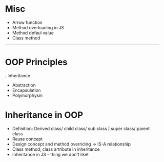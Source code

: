 # Misc
- Arrow function
- Method overloading in JS
- Method defaul value
- Class method
----------
# OOP Principles
. Inheritance
- Abstraction
- Encapsulation
- Polymorphysm

# Inheritance in OOP
- Definition: Derived class/ child class/ sub class | super class/ parent class
- Reuse concept
- Design concept and method overriding -> IS-A relationship
- Class method, class artribute in  inheritance
- inheritance in JS - thing we don't like!
